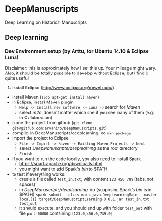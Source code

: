 # DeepManuscripts
Deep Learning on Historical Manuscripts


## Deep learning

### Dev Environment setup (by Arttu, for Ubuntu 14.10 & Eclipse Luna)
Disclaimer: this is approximately how I set this up.
Your mileage might wary. Also, it should be totally possible to develop
without Eclipse, but I find it quite useful.

1. install Eclipse (http://www.eclipse.org/downloads/)
* install Maven (`sudo apt-get install maven`)
* in Eclipse, install Maven plugin
  * `Help -> Install new software -> Luna ->`
    search for *Maven*
  * select *m2e*, doesn't matter which one if you see many of them (e.g. in Collaboration)
* clone the project from github
  (`git clone git@github.com:arvanito/DeepManuscripts.git`)
* compile: in DeepManuscripts/deeplearning, do `mvn package`
* import the project to Eclipse
  * `File -> Import -> Maven -> Existing Maven Projects -> Next`
  * select *DeepManuscripts/deeplearning* as the root directory
  * `Finish`
* if you want to run the code locally, you also need to install Spark
  * https://spark.apache.org/downloads.html
  * you might want to add Spark's *bin* to $PATH
* to test if everything works:
  * create a file called `test_in.txt`, with content `123 456 789`
    (tabs, not spaces)
  * in *DeepManuscripts/deeplearning*, do (supposing Spark's *bin* is in $PATH)
    `spark-submit --class main.java.DeepLearningMain --master local[1]
    target/DeepManuscriptLearning-0.0.1.jar test_in.txt test_out`
  * it should execute, and you should end up with folder `test_out` with
    file `part-00000` containing `[123.0,456.0,789.0]`
